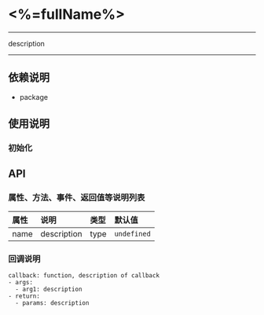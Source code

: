 # <%=fullName%>

-----

description

-----

## 依赖说明

+ package


## 使用说明

### 初始化



## API

### 属性、方法、事件、返回值等说明列表

| 属性 | 说明 | 类型 | 默认值 |
| :--- | :--- | :--- | :--- |
| name | description | type | `undefined` |



### 回调说明

```
callback: function, description of callback
- args:
  - arg1: description
- return:
  - params: description
```



